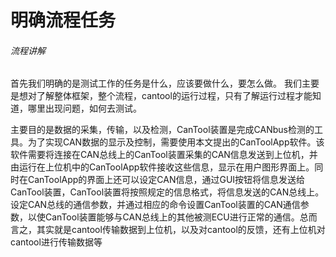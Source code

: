 # 明确流程任务
###### 流程讲解
首先我们明确的是测试工作的任务是什么，应该要做什么，要怎么做。
我们主要是想对了解整体框架，整个流程，cantool的运行过程，只有了解运行过程才能知道，哪里出现问题，如何去测试。

主要目的是数据的采集，传输，以及检测，CanTool装置是完成CANbus检测的工具。为了实现CAN数据的显示及控制，需要使用本文提出的CanToolApp软件。该软件需要将连接在CAN总线上的CanTool装置采集的CAN信息发送到上位机，并由运行在上位机中的CanToolApp软件接收这些信息，显示在用户图形界面上。同时在CanToolApp的界面上还可以设定CAN信息，通过GUI按钮将信息发送给CanTool装置，CanTool装置将按照规定的信息格式，将信息发送的CAN总线上。设定CAN总线的通信参数，并通过相应的命令设置CanTool装置的CAN通信参数，以使CanTool装置能够与CAN总线上的其他被测ECU进行正常的通信。总而言之，其实就是cantool传输数据到上位机，以及对cantool的反馈，还有上位机对cantool进行传输数据等
